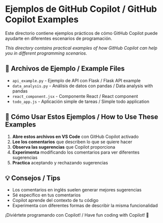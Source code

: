 # Ejemplos de GitHub Copilot / GitHub Copilot Examples

Este directorio contiene ejemplos prácticos de cómo GitHub Copilot puede ayudarte en diferentes escenarios de programación.

*This directory contains practical examples of how GitHub Copilot can help you in different programming scenarios.*

## 📁 Archivos de Ejemplo / Example Files

- `api_example.py` - Ejemplo de API con Flask / Flask API example
- `data_analysis.py` - Análisis de datos con pandas / Data analysis with pandas
- `react_component.jsx` - Componente React / React component
- `todo_app.js` - Aplicación simple de tareas / Simple todo application

## 🎯 Cómo Usar Estos Ejemplos / How to Use These Examples

1. **Abre estos archivos en VS Code** con GitHub Copilot activado
2. **Lee los comentarios** que describen lo que se quiere hacer
3. **Observa las sugerencias** que Copilot proporciona
4. **Experimenta** modificando los comentarios para ver diferentes sugerencias
5. **Practica** aceptando y rechazando sugerencias

## 💡 Consejos / Tips

- Los comentarios en inglés suelen generar mejores sugerencias
- Sé específico en tus comentarios
- Copilot aprende del contexto de tu código
- Experimenta con diferentes formas de describir la misma funcionalidad

¡Diviértete programando con Copilot! / Have fun coding with Copilot! 🚀